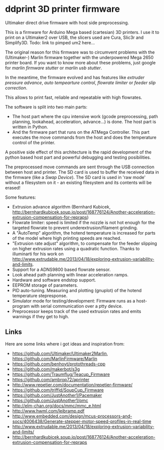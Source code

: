 ddprint 3D printer firmware
===========================


Ultimaker direct drive firmware with host side preprocessing.

This is a firmware for Arduino Mega based (cartesian) 3D printers. I use it to print on a Ultimaker2 over USB, 
the slicers used are Cura, Slic3r and Simplify3D. Todo: link to pimped um2 here...

The original reason for this firmware was to circumvent problems with the (Ultimaker-) Marlin firmware together with the
underpowered Mega 2650 printer board. If you want to know more about these problems, just google for *marlin firmware stutter* or
*marlin usb stutter*.

In the meantime, the firmware evolved and has features like *extruder pressure advance*, *auto tempearture control*, *flowrate limiter* or *feeder slip correction*.

This allows to print fast, reliable and repeatable with high flowrates.

The software is split into two main parts:

* The host part where the cpu intensive work (gcode preprocessing, path planning, lookahead, acceleration, advance...) is done.
  The host part is written in Python.
* And the firmware part that runs on the ATMega Controller. This part executes the move commands from
  the host and does the temperature control of the printer.

A positive side effect of this architecture is the rapid development of the python based host part and
powerful debugging and testing posibilities.

The preprocessed move commands are sent through the USB connection between host and printer. The SD card is used to
buffer the received data in the firmware (like a *Swap Device*). The SD card is used in 'raw mode' without a
filesystem on it - an existing filesystem and its contents will be erased!

Some features:

*   Extrusion advance algorithm (Bernhard Kubicek, http://bernhardkubicek.soup.io/post/168776124/Another-acceleration-extrusion-compensation-for-repraps)
*   Flowrate limiter: speed is limited if the nozzle is not hot enough for the targeted flowrate to prevent underextrusion/filament grinding.
*   A "AutoTemp" algorithm, the hotend temperature is increased for parts of the model where high printing speeds are reached.
*   "Extrusion rate adjust" algorithm, to compensate for the feeder slipping on higher extrusion rates using a quadratic function. Thanks to
    illuminarti for his work on http://www.extrudable.me/2013/04/18/exploring-extrusion-variability-and-limits.
*   Support for a ADNS9800 based flowrate sensor.
*   Look ahead path planning with linear acceleration ramps.
*   Hardware and software endstop support.
*   EEPROM storage of parameters.
*   PID auto-tuning. Measuring and plotting (gnuplot) of the hotend temperature stepresponse.
*   Simulator mode for testing/development: Firmware runs as a host-program with serial communication over a ptty device.
*   Preprocessor keeps track of the used extrusion rates and emits warnings if they get to high.


Links
-----

Here are some links where i got ideas and inspiration from:

* https://github.com/Ultimaker/Ultimaker2Marlin, https://github.com/MarlinFirmware/Marlin
* https://github.com/benhoyt/protothreads-cpp
* https://github.com/makerbot/s3g
* https://github.com/Traumflug/Teacup_Firmware
* https://github.com/ambrop72/aprinter
* http://www.repetier.com/documentation/repetier-firmware/
* https://github.com/triffid/SoupCup_Firmware
* https://github.com/JustAnother1/Pacemaker
* https://github.com/JustAnother1/pmc
* http://elm-chan.org/docs/mmc/mmc_e.html
* http://www.hwml.com/leibramp.pdf
* http://www.embedded.com/design/mcus-processors-and-socs/4006438/Generate-stepper-motor-speed-profiles-in-real-time
* http://www.extrudable.me/2013/04/18/exploring-extrusion-variability-and-limits/
* http://bernhardkubicek.soup.io/post/168776124/Another-acceleration-extrusion-compensation-for-repraps
